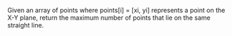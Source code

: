 Given an array of points where points[i] = [xi, yi] represents a point on the X-Y plane, return the maximum number of points that lie on the same straight line.
